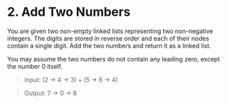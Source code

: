 # 2. Add Two Numbers

You are given two non-empty linked lists representing two non-negative integers.
The digits are stored in reverse order and each of their nodes contain a single digit. Add the two numbers and return it as a linked list.

You may assume the two numbers do not contain any leading zero,
except the number 0 itself.

>Input: (2 -> 4 -> 3) + (5 -> 6 -> 4)

>Output: 7 -> 0 -> 8